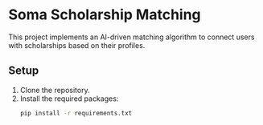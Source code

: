 # Soma Scholarship Matching

This project implements an AI-driven matching algorithm to connect users with scholarships based on their profiles.

## Setup

1. Clone the repository.
2. Install the required packages:
   ```sh
   pip install -r requirements.txt